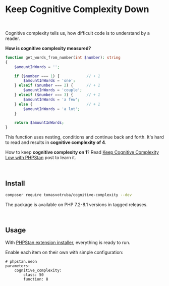 # Keep Cognitive Complexity Down

<br>

Cognitive complexity tells us, how difficult code is to understand by a reader.

**How is cognitive complexity measured?**

```php
function get_words_from_number(int $number): string
{
    $amountInWords = '';

    if ($number === 1) {            // + 1
        $amountInWords = 'one';
    } elseif ($number === 2) {      // + 1
        $amountInWords = 'couple';
    } elseif ($number === 3) {      // + 1
        $amountInWords = 'a few';
    } else {                        // + 1
        $amountInWords = 'a lot';
    }

    return $amountInWords;
}
```

This function uses nesting, conditions and continue back and forth. It's hard to read and results in **cognitive complexity of 4**.

How to keep **cognitive complexity on 1**? Read [Keep Cognitive Complexity Low with PHPStan](https://tomasvotruba.com/blog/keep-cognitive-complexity-low-with-phpstan/) post to learn it.

<br>

## Install

```bash
composer require tomasvotruba/cognitive-complexity --dev
```

The package is available on PHP 7.2-8.1 versions in tagged releases.

<br>

## Usage

With [PHPStan extension installer](https://github.com/phpstan/extension-installer), everything is ready to run.

Enable each item on their own with simple configuration:

```neon
# phpstan.neon
parameters:
    cognitive_complexity:
        class: 50
        function: 8
```
